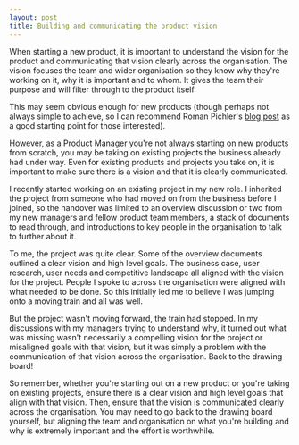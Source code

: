 ```yaml
---
layout: post
title: Building and communicating the product vision
---
```


When starting a new product, it is important to understand the vision for the product and communicating that vision clearly across the organisation. The vision focuses the team and wider organisation so they know why they're working on it, why it is important and to whom. It gives the team their purpose and will filter through to the product itself.

This may seem obvious enough for new products (though perhaps not always simple to achieve, so I can recommend Roman Pichler's [blog post](http://www.romanpichler.com/blog/tips-for-writing-compelling-product-vision) as a good starting point for those interested).

However, as a Product Manager you're not always starting on new products from scratch, you may be taking on existing projects the business already had under way. Even for existing products and projects you take on, it is important to make sure there is a vision and that it is clearly communicated.

I recently started working on an existing project in my new role. I inherited the project from someone who had moved on from the business before I joined, so the handover was limited to an overview discussion or two from my new managers and fellow product team members, a stack of documents to read through, and introductions to key people in the organisation to talk to further about it.

To me, the project was quite clear. Some of the overview documents outlined a clear vision and high level goals. The business case, user research, user needs and competitive landscape all aligned with the vision for the project. People I spoke to across the organisation were aligned with what needed to be done. So this initially led me to believe I was jumping onto a moving train and all was well.

But the project wasn't moving forward, the train had stopped. In my discussions with my managers trying to understand why, it turned out what was missing wasn't necessarily a compelling vision for the project or misaligned goals with that vision, but it was simply a problem with the communication of that vision across the organisation. Back to the drawing board!

So remember, whether you're starting out on a new product or you're taking on existing projects, ensure there is a clear vision and high level goals that align with that vision. Then, ensure that the vision is communicated clearly across the organisation. You may need to go back to the drawing board yourself, but aligning the team and organisation on what you're building and why is extremely important and the effort is worthwhile.

